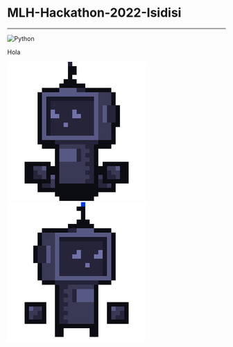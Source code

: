 # MLH-Hackathon-2022-Isidisi

---
![Python](https://img.shields.io/badge/Python->=3-Blue?logo=python)

Hola


<img src="https://github.com/asaPUP/MLH-Hackathon-2022-Isidisi/blob/main/readme_files/blueRobot0.gif" slign="center" ><img src="https://github.com/asaPUP/MLH-Hackathon-2022-Isidisi/blob/main/readme_files/blueRobot.gif" slign="center">
